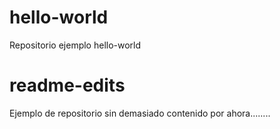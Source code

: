 # hello-world
Repositorio ejemplo hello-world
# readme-edits
Ejemplo de repositorio sin demasiado contenido por ahora........

